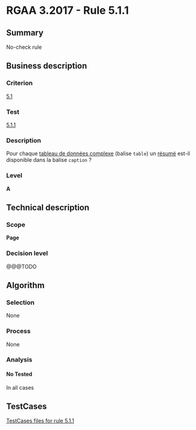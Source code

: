 # RGAA 3.2017 - Rule 5.1.1

## Summary
No-check rule


## Business description

### Criterion
[5.1](http://references.modernisation.gouv.fr/rgaa-accessibilite/criteres.html#crit-5-1)

### Test
[5.1.1](http://references.modernisation.gouv.fr/rgaa-accessibilite/criteres.html#test-5-1-1)

### Description
<div lang="fr">Pour chaque <a href="http://references.modernisation.gouv.fr/rgaa-accessibilite/glossaire.html#tableau-de-donnes-complexe">tableau de donn&#xE9;es complexe</a> (balise <code lang="en">table</code>) un <a href="http://references.modernisation.gouv.fr/rgaa-accessibilite/glossaire.html#rsum-de-tableau">r&#xE9;sum&#xE9;</a> est-il disponible dans la balise <code lang="en">caption</code>&nbsp;?</div>

### Level
**A**


## Technical description

### Scope
**Page**

### Decision level
@@@TODO


## Algorithm

### Selection
None

### Process
None

### Analysis

#### No Tested
In all cases


##  TestCases

[TestCases files for rule 5.1.1](https://github.com/Asqatasun/Asqatasun/tree/develop/rules/rules-rgaa3.2017/src/test/resources/testcases/rgaa32017/Rgaa32017Rule050101/)


